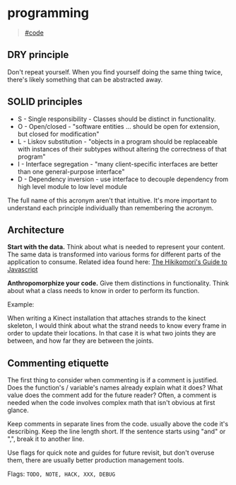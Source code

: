 # programming

> [\#code](https://memex.changbai.li/#tag-code)

## DRY principle

Don't repeat yourself. When you find yourself doing the same thing twice, there's likely something that can be abstracted away.

## SOLID principles

* S - Single responsibility - Classes should be distinct in functionality.
* O - Open/closed - "software entities … should be open for extension, but closed for modification"
* L - Liskov substitution - "objects in a program should be replaceable with instances of their subtypes without altering the correctness of that program"
* I - Interface segregation - "many client-specific interfaces are better than one general-purpose interface"
* D - Dependency inversion - use interface to decouple dependency from high level module to low level module

The full name of this acronym aren't that intuitive. It's more important to understand each principle individually than remembering the acronym.

## Architecture

**Start with the data.** Think about what is needed to represent your content. The same data is transformed into various forms for different parts of the application to consume. Related idea found here: [The Hikikomori's Guide to Javascript](https://robotlolita.me/2013/04/27/the-hikikomoris-guide-to-javascript.html)

**Anthropomorphize your code.** Give them distinctions in functionality. Think about what a class needs to know in order to perform its function.

Example:

When writing a Kinect installation that attaches strands to the kinect skeleton, I would think about what the strand needs to know every frame in order to update their locations. In that case it is what two joints they are between, and how far they are between the joints.

## Commenting etiquette

The first thing to consider when commenting is if a comment is justified. Does the function's / variable's names already explain what it does? What value does the comment add for the future reader? Often, a comment is needed when the code involves complex math that isn't obvious at first glance.

Keep comments in separate lines from the code. usually above the code it's describing. Keep the line length short. If the sentence starts using "and" or ",", break it to another line.

Use flags for quick note and guides for future revisit, but don't overuse them, there are usually better production management tools.

Flags: `TODO, NOTE, HACK, XXX, DEBUG`

